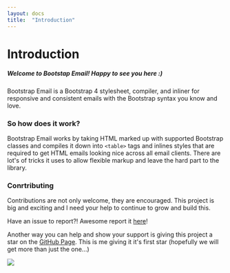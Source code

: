 ```yaml
---
layout: docs
title:  "Introduction"
---
```


# Introduction

##### Welcome to Bootstap Email! Happy to see you here :)
Bootstrap Email is a Bootstrap 4 stylesheet, compiler, and inliner for responsive and consistent emails with the Bootstrap syntax you know and love.

### So how does it work?
Bootstrap Email works by taking HTML marked up with supported Bootstrap classes and compiles it down into `<table>` tags and inlines styles that are required to get HTML emails looking nice across all email clients. There are lot's of tricks it uses to allow flexible markup and leave the hard part to the library.

### Conrtributing
Contributions are not only welcome, they are encouraged. This project is big and exciting and I need your help to continue to grow and build this.

Have an issue to report?! Awesome report it [here](https://github.com/stuyam/bootstrap-email/issues)!

Another way you can help and show your support is giving this project a star on the [GitHub Page](https://github.com/stuyam/bootstrap-email). This is me giving it it's first star (hopefully we will get more than just the one...)

<a href="https://github.com/stuyam/bootstrap-email" class="w-25 mx-auto d-block">
  <img src="/img/star.gif" class="w-100" />
</a>
